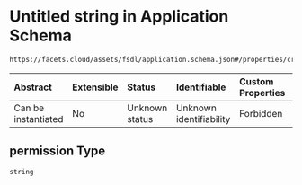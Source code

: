 # Untitled string in Application Schema

```txt
https://facets.cloud/assets/fsdl/application.schema.json#/properties/credentialRequests/properties/dbs/properties/mysql/items/0/properties/permission
```



| Abstract            | Extensible | Status         | Identifiable            | Custom Properties | Additional Properties | Access Restrictions | Defined In                                                                        |
| :------------------ | :--------- | :------------- | :---------------------- | :---------------- | :-------------------- | :------------------ | :-------------------------------------------------------------------------------- |
| Can be instantiated | No         | Unknown status | Unknown identifiability | Forbidden         | Allowed               | none                | [application.schema.json*](../out/application.schema.json "open original schema") |

## permission Type

`string`
